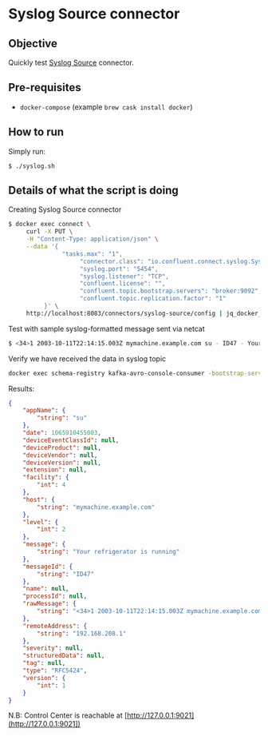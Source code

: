 # Syslog Source connector

## Objective

Quickly test [Syslog Source](https://docs.confluent.io/current/connect/kafka-connect-syslog/index.html#quick-start) connector.

## Pre-requisites

* `docker-compose` (example `brew cask install docker`)

## How to run

Simply run:

```
$ ./syslog.sh
```

## Details of what the script is doing

Creating Syslog Source connector

```bash
$ docker exec connect \
     curl -X PUT \
     -H "Content-Type: application/json" \
     --data '{
               "tasks.max": "1",
                    "connector.class": "io.confluent.connect.syslog.SyslogSourceConnector",
                    "syslog.port": "5454",
                    "syslog.listener": "TCP",
                    "confluent.license": "",
                    "confluent.topic.bootstrap.servers": "broker:9092",
                    "confluent.topic.replication.factor": "1"
          }' \
     http://localhost:8083/connectors/syslog-source/config | jq_docker_cli .
```

Test with sample syslog-formatted message sent via netcat

```bash
$ <34>1 2003-10-11T22:14:15.003Z mymachine.example.com su - ID47 - Your refrigerator is running" | docker run -i --rm --network=host subfuzion/netcat -v -w 0 localhost 545
```

Verify we have received the data in syslog topic

```bash
docker exec schema-registry kafka-avro-console-consumer -bootstrap-server broker:9092 --topic syslog --property schema.registry.url=http://schema-registry:8081 --from-beginning --max-messages 1
```

Results:

```json
{
    "appName": {
        "string": "su"
    },
    "date": 1065910455003,
    "deviceEventClassId": null,
    "deviceProduct": null,
    "deviceVendor": null,
    "deviceVersion": null,
    "extension": null,
    "facility": {
        "int": 4
    },
    "host": {
        "string": "mymachine.example.com"
    },
    "level": {
        "int": 2
    },
    "message": {
        "string": "Your refrigerator is running"
    },
    "messageId": {
        "string": "ID47"
    },
    "name": null,
    "processId": null,
    "rawMessage": {
        "string": "<34>1 2003-10-11T22:14:15.003Z mymachine.example.com su - ID47 - Your refrigerator is running"
    },
    "remoteAddress": {
        "string": "192.168.208.1"
    },
    "severity": null,
    "structuredData": null,
    "tag": null,
    "type": "RFC5424",
    "version": {
        "int": 1
    }
}
```

N.B: Control Center is reachable at [http://127.0.0.1:9021](http://127.0.0.1:9021])
